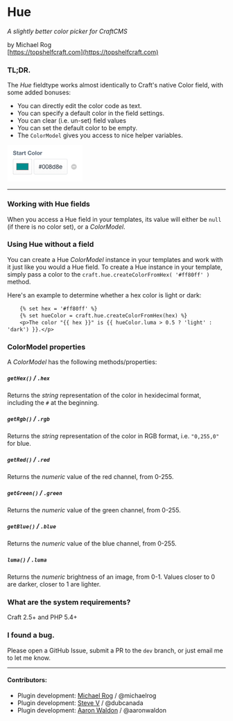 # Hue

_A slightly better color picker for CraftCMS_

by Michael Rog  
[https://topshelfcraft.com](https://topshelfcraft.com)



### TL;DR.

The _Hue_ fieldtype works almost identically to Craft's native Color field, with some added bonuses:

- You can directly edit the color code as text.
- You can specify a default color in the field settings.
- You can clear (i.e. un-set) field values
- You can set the default color to be empty.
- The `ColorModel` gives you access to nice helper variables.

![Screenshot](hue/resources/screenshots/HueFieldTypePreview.png)

* * *



### Working with Hue fields

When you access a Hue field in your templates, its value will either be `null` (if there is no color set), or a _ColorModel_.



### Using Hue without a field

You can create a Hue _ColorModel_ instance in your templates and work with it just like you would a Hue field. To create a Hue instance in your template, simply pass a color to the `craft.hue.createColorFromHex( '#ff80ff' )` method.

Here's an example to determine whether a hex color is light or dark:

```twig
	{% set hex = '#ff80ff' %}
	{% set hueColor = craft.hue.createColorFromHex(hex) %}
	<p>The color "{{ hex }}" is {{ hueColor.luma > 0.5 ? 'light' : 'dark') }}.</p>
```



### ColorModel properties

A _ColorModel_ has the following methods/properties:

##### `getHex()` / `.hex`

Returns the _string_ representation of the color in hexidecimal format, including the `#` at the beginning.

##### `getRgb()` / `.rgb`

Returns the _string_ representation of the color in RGB format, i.e. `"0,255,0"` for blue.

##### `getRed()` / `.red`

Returns the _numeric_ value of the red channel, from 0-255.

##### `getGreen()` / `.green`

Returns the _numeric_ value of the green channel, from 0-255.

##### `getBlue()` / `.blue`

Returns the _numeric_ value of the blue channel, from 0-255.

##### `luma()` / `.luma`

Returns the _numeric_ brightness of an image, from 0-1. Values closer to 0 are darker, closer to 1 are lighter.



### What are the system requirements?

Craft 2.5+ and PHP 5.4+



### I found a bug.

Please open a GitHub Issue, submit a PR to the `dev` branch, or just email me to let me know.


* * *

#### Contributors:

  - Plugin development: [Michael Rog](http://michaelrog.com) / @michaelrog
  - Plugin development: [Steve V](https://github.com/dubcanada) / @dubcanada
  - Plugin development: [Aaron Waldon](https://github.com/aaronwaldon) / @aaronwaldon
